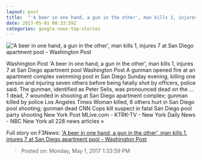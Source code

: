 ```yaml
---
layout: post
title:  "'A beer in one hand, a gun in the other', man kills 1, injures 7 at San Diego apartment pool - Washington Post"
date: 2017-05-01 08:33:59Z
categories: google-news-top-stories
---
```


!['A beer in one hand, a gun in the other', man kills 1, injures 7 at San Diego apartment pool - Washington Post](https://images.washingtonpost.com/?url=http://img.washingtonpost.com/news/morning-mix/wp-content/uploads/sites/21/2017/05/sandiegoframegrab.jpeg&w=1484&op=resize&opt=1&filter=antialias)

Washington Post 'A beer in one hand, a gun in the other', man kills 1, injures 7 at San Diego apartment pool Washington Post A gunman opened fire at an apartment complex swimming pool in San Diego Sunday evening, killing one person and injuring seven others before being fatally shot by officers, police said. The gunman, identified as Peter Selis, was pronounced dead on the ... 1 dead, 7 wounded in shooting at San Diego apartment complex; gunman killed by police Los Angeles Times Woman killed, 6 others hurt in San Diego pool shooting; gunman dead CNN Cops kill suspect in fatal San Diego pool party shooting New York Post MLive.com - KTRK-TV - New York Daily News - NBC New York all 228 news articles »


Full story on F3News: ['A beer in one hand, a gun in the other', man kills 1, injures 7 at San Diego apartment pool - Washington Post](http://www.f3nws.com/n/DQmZUB)

> Posted on: Monday, May 1, 2017 1:33:59 PM
